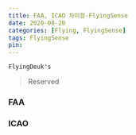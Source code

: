 ```yaml
---
title: FAA, ICAO 차이점-FlyingSense
date: 2020-08-20
categories: [Flying, FlyingSense]
tags: FlyingSense
pin:
---
```


`FlyingDeuk's`
> Reserved



### FAA



### ICAO
